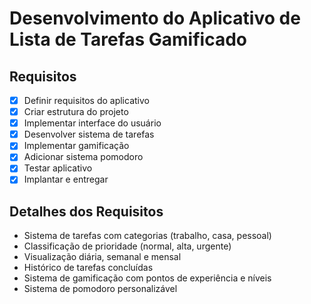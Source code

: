 # Desenvolvimento do Aplicativo de Lista de Tarefas Gamificado

## Requisitos
- [x] Definir requisitos do aplicativo
- [x] Criar estrutura do projeto
- [x] Implementar interface do usuário
- [x] Desenvolver sistema de tarefas
- [x] Implementar gamificação
- [x] Adicionar sistema pomodoro
- [x] Testar aplicativo
- [x] Implantar e entregar

## Detalhes dos Requisitos
- Sistema de tarefas com categorias (trabalho, casa, pessoal)
- Classificação de prioridade (normal, alta, urgente)
- Visualização diária, semanal e mensal
- Histórico de tarefas concluídas
- Sistema de gamificação com pontos de experiência e níveis
- Sistema de pomodoro personalizável
